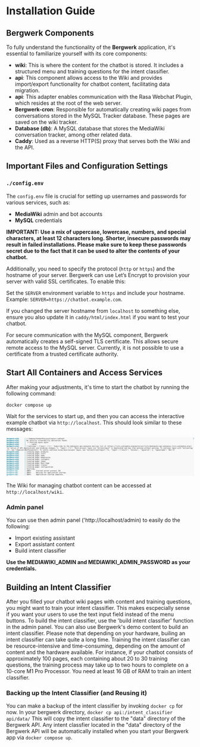 # Installation Guide

## Bergwerk Components

To fully understand the functionality of the **Bergwerk** application, it's essential to familiarize yourself with its core components:

- **wiki**: This is where the content for the chatbot is stored. It includes a structured menu and training questions for the intent classifier.
- **api**: This component allows access to the Wiki and provides import/export functionality for chatbot content, facilitating data migration.
- **api**: This adapter enables communication with the Rasa Webchat Plugin, which resides at the root of the web server.
- **Bergwerk-cron**: Responsible for automatically creating wiki pages from conversations stored in the MySQL Tracker database. These pages are saved on the wiki tracker.
- **Database (db)**: A MySQL database that stores the MediaWiki conversation tracker, among other related data.
- **Caddy**: Used as a reverse HTTP(S) proxy that serves both the Wiki and the API.

## Important Files and Configuration Settings

### `./config.env`

The `config.env` file is crucial for setting up usernames and passwords for various services, such as:

- **MediaWiki** admin and bot accounts
- **MySQL** credentials

**IMPORTANT: Use a mix of uppercase, lowercase, numbers, and special characters, at least 12 characters long. Shorter, insecure passwords may result in failed installations. Please make sure to keep these passwords secret due to the fact that it can be used to alter the contents of your chatbot.**

Additionally, you need to specify the protocol (`http` or `https`) and the hostname of your server. Bergwerk can use Let’s Encrypt to provision your server with valid SSL certificates. To enable this:

Set the `SERVER` environment variable to `https` and include your hostname. Example: `SERVER=https://chatbot.example.com`.

If you changed the server hostname from `localhost` to something else, ensure you also update it in `caddy/html/index.html` if you want to test your chatbot.

For secure communication with the MySQL component, Bergwerk automatically creates a self-signed TLS certificate. This allows secure remote access to the MySQL server. Currently, it is not possible to use a certificate from a trusted certificate authority.

## Start All Containers and Access Services

After making your adjustments, it's time to start the chatbot by running the following command:

```
docker compose up
```

Wait for the services to start up, and then you can access the interactive example chatbot via `http://localhost`. This should look similar to these messages: 

![Started bergwerk services](images/docker_compose_up.png)

The Wiki for managing chatbot content can be accessed at `http://localhost/wiki`.

### Admin panel

You can use then admin panel ('http://localhost/admin) to easily do the following:

* Import existing assistant 
* Export assistant content 
* Build intent classifier

**Use the MEDIAWIKI_ADMIN and MEDIAWIKI_ADMIN_PASSWORD as your credentials.**

## Building an Intent Classifier

After you filled your chatbot wiki pages with content and training questions, you might want to train your intent classifier. This makes escpecially 
sense if you want your users to use the text input field instead of the menu buttons. To build the intent classifier, use the 'build intent classifier' function in the admin panel. You can also use Bergwerk's demo content to build an intent classifier. Please note that depending on your hardware, builing an intent classifier can take quite a long time. Training the intent classifier can be resource-intensive and time-consuming, depending on the amount of content and the hardware available. For instance, if your chatbot consists of approximately 100 pages, each containing about 20 to 30 training questions, the training process may take up to two hours to complete on a 10-core M1 Pro Processor. You need at least 16 GB of RAM to train an intent classifier. 

### Backing up the Intent Classifier (and Reusing it)

You can make a backup of the intent classifier by invoking `docker cp` for now. In your bergwerk directory, 
`docker cp api:/intent_classifier api/data/` This will copy the intent classifier to the "data" directory of the Bergwerk API. 
Any intent classfier located in the "data" directory of the Bergwerk API will be automatically installed when you start your Bergwerk app via `docker compose up`.

